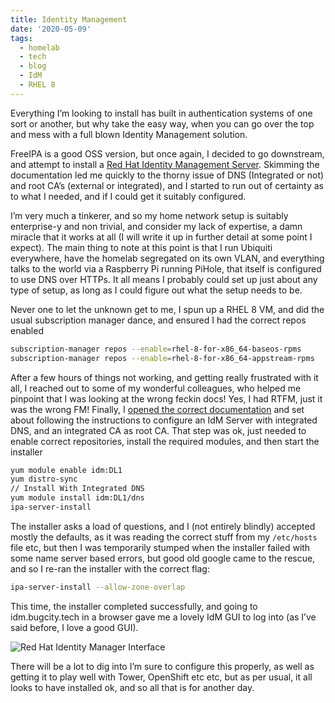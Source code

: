 ```yaml
---
title: Identity Management
date: '2020-05-09'
tags:
  - homelab
  - tech
  - blog
  - IdM
  - RHEL 8
---
```

Everything I’m looking to install has built in authentication systems of one sort or another, but why take the easy way, when you can go over the top and mess with a full blown Identity Management solution. 

FreeIPA is a good OSS version, but once again, I decided to go downstream, and attempt to install a [Red Hat Identity Management Server](https://access.redhat.com/products/identity-management). Skimming the documentation led me quickly to the thorny issue of DNS (Integrated or not) and root CA’s (external or integrated), and I started to run out of certainty as to what I needed, and if I could get it suitably configured. 

I’m very much a tinkerer, and so my home network setup is suitably enterprise-y and non trivial, and consider my lack of expertise, a damn miracle that it works at all (I will write it up in further detail at some point I expect). The main thing to note at this point is that I run Ubiquiti everywhere, have the homelab segregated on its own VLAN, and everything talks to the world via a Raspberry Pi running PiHole, that itself is configured to use DNS over HTTPs. It all means I probably could set up just about any type of setup, as long as I could figure out what the setup needs to be. 

Never one to let the unknown get to me, I spun up a RHEL 8 VM, and did the usual subscription manager dance, and ensured I had the correct repos enabled

```bash
subscription-manager repos --enable=rhel-8-for-x86_64-baseos-rpms
subscription-manager repos --enable=rhel-8-for-x86_64-appstream-rpms
```

After a few hours of things not working, and getting really frustrated with it all, I reached out to some of my wonderful colleagues, who helped me pinpoint that I was looking at the wrong feckin docs! Yes, I had RTFM, just it was the wrong FM! Finally, I [opened the correct documentation](https://access.redhat.com/documentation/en-us/red_hat_enterprise_linux/8/html-single/installing_identity_management/index) and set about following the instructions to configure an IdM Server with integrated DNS, and an integrated CA as root CA. That step was ok, just needed to enable correct repositories, install the required modules, and then start the installer

```bash
yum module enable idm:DL1
yum distro-sync
// Install With Integrated DNS
yum module install idm:DL1/dns
ipa-server-install
```

The installer asks a load of questions, and I (not entirely blindly) accepted mostly the defaults, as it was reading the correct stuff from my `/etc/hosts` file etc, but then I was temporarily stumped when the installer failed with some name server based errors, but good old google came to the rescue, and so I re-ran the installer with the correct flag:

```bash
ipa-server-install --allow-zone-overlap
```

This time, the installer completed successfully, and going to idm.bugcity.tech in a browser gave me a lovely IdM GUI to log into (as I’ve said before, I love a good GUI). 

![Red Hat Identity Manager Interface](/images/idm.png "IdM Dashboard - lots of stuff here to learn.")

There will be a lot to dig into I’m sure to configure this properly, as well as getting it to play well with Tower, OpenShift etc etc, but as per usual, it all looks to have installed ok, and so all that is for another day.